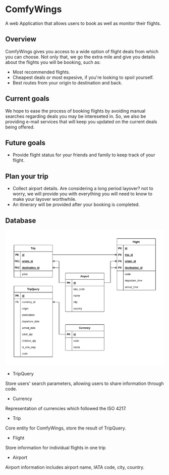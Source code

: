 # ComfyWings
A web Application that allows users to book as well as monitor their flights. 

## Overview
ComfyWings gives you access to a wide option of flight deals from which you can choose. Not only that, we go the extra mile and give you details about the flights you will be booking, such as:
* Most recommended flights. 
* Cheapest deals or most expesive, if you're looking to spoil yourself.
* Best routes from your origin to destination and back. 

## Current goals
We hope to ease the process of booking flights by avoiding manual searches regarding deals you may be intereseted in. So, we also be providing e-mail services that will keep you updated on the current deals being offered. 

## Future goals
* Provide flight status for your friends and family to keep track of your flight.

## Plan your trip
* Collect airport details. Are considering a long period layover? not to worry, we will provide you with everything you will need to know to make your layover worthwhile.
* An itinerary will be provided after your booking is completed.


## Database

![](/assets/images/ComfyWings_DB.png)

* TripQuery

Store users' search parameters, allowing users to share information through code.

* Currency

Representation of currencies which followed the ISO 4217.

* Trip

Core entity for ComfyWings, store the result of TripQuery.

* Flight

Store information for individual flights in one trip

* Airport

Airport information includes airport name, IATA code, city, country.
